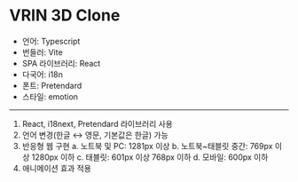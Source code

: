 # VRIN 3D Clone

- 언어: Typescript
- 번들러: Vite
- SPA 라이브러리: React
- 다국어: i18n
- 폰트: Pretendard
- 스타일: emotion

---

1. React, i18next, Pretendard 라이브러리 사용
2. 언어 변경(한글 ↔ 영문, 기본값은 한글) 가능
3. 반응형 웹 구현
   a. 노트북 및 PC: 1281px 이상
   b. 노트북~태블릿 중간: 769px 이상 1280px 이하
   c. 태블릿: 601px 이상 768px 이하
   d. 모바일: 600px 이하
4. 애니메이션 효과 적용
